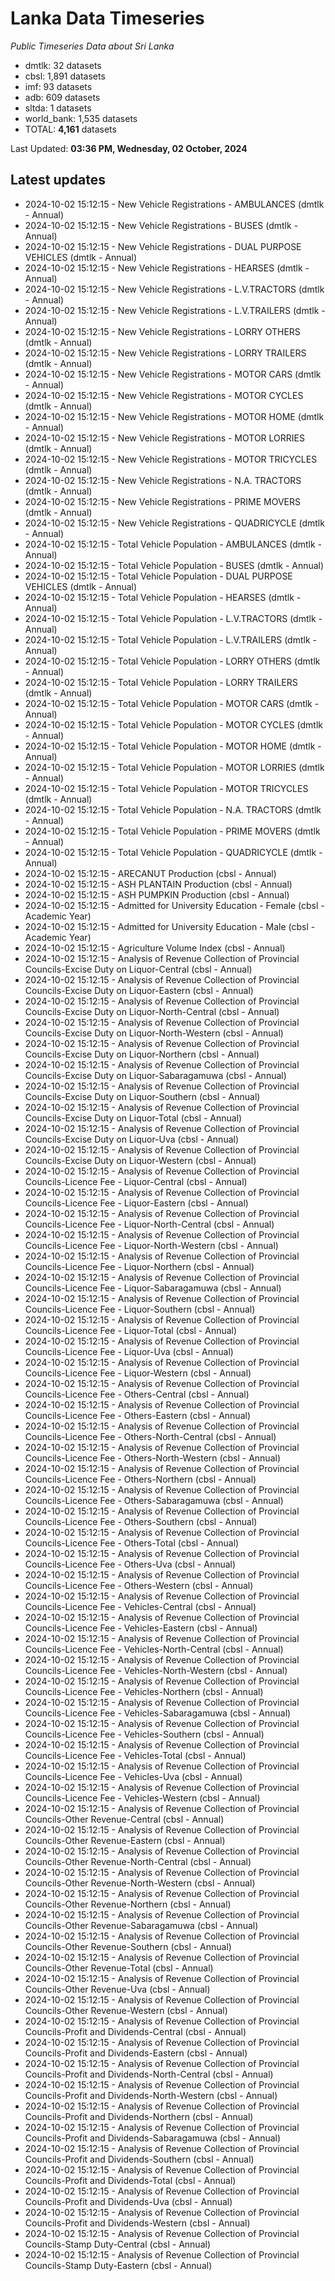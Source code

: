 # Lanka Data Timeseries
*Public Timeseries Data about Sri Lanka*

* dmtlk: 32 datasets
* cbsl: 1,891 datasets
* imf: 93 datasets
* adb: 609 datasets
* sltda: 1 datasets
* world_bank: 1,535 datasets
* TOTAL: **4,161** datasets

Last Updated: **03:36 PM, Wednesday, 02 October, 2024**

## Latest updates

* 2024-10-02 15:12:15 - New Vehicle Registrations - AMBULANCES (dmtlk - Annual)
* 2024-10-02 15:12:15 - New Vehicle Registrations - BUSES (dmtlk - Annual)
* 2024-10-02 15:12:15 - New Vehicle Registrations - DUAL PURPOSE VEHICLES (dmtlk - Annual)
* 2024-10-02 15:12:15 - New Vehicle Registrations - HEARSES (dmtlk - Annual)
* 2024-10-02 15:12:15 - New Vehicle Registrations - L.V.TRACTORS (dmtlk - Annual)
* 2024-10-02 15:12:15 - New Vehicle Registrations - L.V.TRAILERS (dmtlk - Annual)
* 2024-10-02 15:12:15 - New Vehicle Registrations - LORRY OTHERS (dmtlk - Annual)
* 2024-10-02 15:12:15 - New Vehicle Registrations - LORRY TRAILERS (dmtlk - Annual)
* 2024-10-02 15:12:15 - New Vehicle Registrations - MOTOR CARS (dmtlk - Annual)
* 2024-10-02 15:12:15 - New Vehicle Registrations - MOTOR CYCLES (dmtlk - Annual)
* 2024-10-02 15:12:15 - New Vehicle Registrations - MOTOR HOME (dmtlk - Annual)
* 2024-10-02 15:12:15 - New Vehicle Registrations - MOTOR LORRIES (dmtlk - Annual)
* 2024-10-02 15:12:15 - New Vehicle Registrations - MOTOR TRICYCLES (dmtlk - Annual)
* 2024-10-02 15:12:15 - New Vehicle Registrations - N.A. TRACTORS (dmtlk - Annual)
* 2024-10-02 15:12:15 - New Vehicle Registrations - PRIME MOVERS (dmtlk - Annual)
* 2024-10-02 15:12:15 - New Vehicle Registrations - QUADRICYCLE (dmtlk - Annual)
* 2024-10-02 15:12:15 - Total Vehicle Population - AMBULANCES (dmtlk - Annual)
* 2024-10-02 15:12:15 - Total Vehicle Population - BUSES (dmtlk - Annual)
* 2024-10-02 15:12:15 - Total Vehicle Population - DUAL PURPOSE VEHICLES (dmtlk - Annual)
* 2024-10-02 15:12:15 - Total Vehicle Population - HEARSES (dmtlk - Annual)
* 2024-10-02 15:12:15 - Total Vehicle Population - L.V.TRACTORS (dmtlk - Annual)
* 2024-10-02 15:12:15 - Total Vehicle Population - L.V.TRAILERS (dmtlk - Annual)
* 2024-10-02 15:12:15 - Total Vehicle Population - LORRY OTHERS (dmtlk - Annual)
* 2024-10-02 15:12:15 - Total Vehicle Population - LORRY TRAILERS (dmtlk - Annual)
* 2024-10-02 15:12:15 - Total Vehicle Population - MOTOR CARS (dmtlk - Annual)
* 2024-10-02 15:12:15 - Total Vehicle Population - MOTOR CYCLES (dmtlk - Annual)
* 2024-10-02 15:12:15 - Total Vehicle Population - MOTOR HOME (dmtlk - Annual)
* 2024-10-02 15:12:15 - Total Vehicle Population - MOTOR LORRIES (dmtlk - Annual)
* 2024-10-02 15:12:15 - Total Vehicle Population - MOTOR TRICYCLES (dmtlk - Annual)
* 2024-10-02 15:12:15 - Total Vehicle Population - N.A. TRACTORS (dmtlk - Annual)
* 2024-10-02 15:12:15 - Total Vehicle Population - PRIME MOVERS (dmtlk - Annual)
* 2024-10-02 15:12:15 - Total Vehicle Population - QUADRICYCLE (dmtlk - Annual)
* 2024-10-02 15:12:15 - ARECANUT Production (cbsl - Annual)
* 2024-10-02 15:12:15 - ASH PLANTAIN Production (cbsl - Annual)
* 2024-10-02 15:12:15 - ASH PUMPKIN Production (cbsl - Annual)
* 2024-10-02 15:12:15 - Admitted for University Education - Female (cbsl - Academic Year)
* 2024-10-02 15:12:15 - Admitted for University Education - Male (cbsl - Academic Year)
* 2024-10-02 15:12:15 - Agriculture Volume Index (cbsl - Annual)
* 2024-10-02 15:12:15 - Analysis of Revenue Collection of Provincial Councils-Excise Duty on Liquor-Central (cbsl - Annual)
* 2024-10-02 15:12:15 - Analysis of Revenue Collection of Provincial Councils-Excise Duty on Liquor-Eastern (cbsl - Annual)
* 2024-10-02 15:12:15 - Analysis of Revenue Collection of Provincial Councils-Excise Duty on Liquor-North-Central (cbsl - Annual)
* 2024-10-02 15:12:15 - Analysis of Revenue Collection of Provincial Councils-Excise Duty on Liquor-North-Western (cbsl - Annual)
* 2024-10-02 15:12:15 - Analysis of Revenue Collection of Provincial Councils-Excise Duty on Liquor-Northern (cbsl - Annual)
* 2024-10-02 15:12:15 - Analysis of Revenue Collection of Provincial Councils-Excise Duty on Liquor-Sabaragamuwa (cbsl - Annual)
* 2024-10-02 15:12:15 - Analysis of Revenue Collection of Provincial Councils-Excise Duty on Liquor-Southern (cbsl - Annual)
* 2024-10-02 15:12:15 - Analysis of Revenue Collection of Provincial Councils-Excise Duty on Liquor-Total (cbsl - Annual)
* 2024-10-02 15:12:15 - Analysis of Revenue Collection of Provincial Councils-Excise Duty on Liquor-Uva (cbsl - Annual)
* 2024-10-02 15:12:15 - Analysis of Revenue Collection of Provincial Councils-Excise Duty on Liquor-Western (cbsl - Annual)
* 2024-10-02 15:12:15 - Analysis of Revenue Collection of Provincial Councils-Licence Fee - Liquor-Central (cbsl - Annual)
* 2024-10-02 15:12:15 - Analysis of Revenue Collection of Provincial Councils-Licence Fee - Liquor-Eastern (cbsl - Annual)
* 2024-10-02 15:12:15 - Analysis of Revenue Collection of Provincial Councils-Licence Fee - Liquor-North-Central (cbsl - Annual)
* 2024-10-02 15:12:15 - Analysis of Revenue Collection of Provincial Councils-Licence Fee - Liquor-North-Western (cbsl - Annual)
* 2024-10-02 15:12:15 - Analysis of Revenue Collection of Provincial Councils-Licence Fee - Liquor-Northern (cbsl - Annual)
* 2024-10-02 15:12:15 - Analysis of Revenue Collection of Provincial Councils-Licence Fee - Liquor-Sabaragamuwa (cbsl - Annual)
* 2024-10-02 15:12:15 - Analysis of Revenue Collection of Provincial Councils-Licence Fee - Liquor-Southern (cbsl - Annual)
* 2024-10-02 15:12:15 - Analysis of Revenue Collection of Provincial Councils-Licence Fee - Liquor-Total (cbsl - Annual)
* 2024-10-02 15:12:15 - Analysis of Revenue Collection of Provincial Councils-Licence Fee - Liquor-Uva (cbsl - Annual)
* 2024-10-02 15:12:15 - Analysis of Revenue Collection of Provincial Councils-Licence Fee - Liquor-Western (cbsl - Annual)
* 2024-10-02 15:12:15 - Analysis of Revenue Collection of Provincial Councils-Licence Fee - Others-Central (cbsl - Annual)
* 2024-10-02 15:12:15 - Analysis of Revenue Collection of Provincial Councils-Licence Fee - Others-Eastern (cbsl - Annual)
* 2024-10-02 15:12:15 - Analysis of Revenue Collection of Provincial Councils-Licence Fee - Others-North-Central (cbsl - Annual)
* 2024-10-02 15:12:15 - Analysis of Revenue Collection of Provincial Councils-Licence Fee - Others-North-Western (cbsl - Annual)
* 2024-10-02 15:12:15 - Analysis of Revenue Collection of Provincial Councils-Licence Fee - Others-Northern (cbsl - Annual)
* 2024-10-02 15:12:15 - Analysis of Revenue Collection of Provincial Councils-Licence Fee - Others-Sabaragamuwa (cbsl - Annual)
* 2024-10-02 15:12:15 - Analysis of Revenue Collection of Provincial Councils-Licence Fee - Others-Southern (cbsl - Annual)
* 2024-10-02 15:12:15 - Analysis of Revenue Collection of Provincial Councils-Licence Fee - Others-Total (cbsl - Annual)
* 2024-10-02 15:12:15 - Analysis of Revenue Collection of Provincial Councils-Licence Fee - Others-Uva (cbsl - Annual)
* 2024-10-02 15:12:15 - Analysis of Revenue Collection of Provincial Councils-Licence Fee - Others-Western (cbsl - Annual)
* 2024-10-02 15:12:15 - Analysis of Revenue Collection of Provincial Councils-Licence Fee - Vehicles-Central (cbsl - Annual)
* 2024-10-02 15:12:15 - Analysis of Revenue Collection of Provincial Councils-Licence Fee - Vehicles-Eastern (cbsl - Annual)
* 2024-10-02 15:12:15 - Analysis of Revenue Collection of Provincial Councils-Licence Fee - Vehicles-North-Central (cbsl - Annual)
* 2024-10-02 15:12:15 - Analysis of Revenue Collection of Provincial Councils-Licence Fee - Vehicles-North-Western (cbsl - Annual)
* 2024-10-02 15:12:15 - Analysis of Revenue Collection of Provincial Councils-Licence Fee - Vehicles-Northern (cbsl - Annual)
* 2024-10-02 15:12:15 - Analysis of Revenue Collection of Provincial Councils-Licence Fee - Vehicles-Sabaragamuwa (cbsl - Annual)
* 2024-10-02 15:12:15 - Analysis of Revenue Collection of Provincial Councils-Licence Fee - Vehicles-Southern (cbsl - Annual)
* 2024-10-02 15:12:15 - Analysis of Revenue Collection of Provincial Councils-Licence Fee - Vehicles-Total (cbsl - Annual)
* 2024-10-02 15:12:15 - Analysis of Revenue Collection of Provincial Councils-Licence Fee - Vehicles-Uva (cbsl - Annual)
* 2024-10-02 15:12:15 - Analysis of Revenue Collection of Provincial Councils-Licence Fee - Vehicles-Western (cbsl - Annual)
* 2024-10-02 15:12:15 - Analysis of Revenue Collection of Provincial Councils-Other Revenue-Central (cbsl - Annual)
* 2024-10-02 15:12:15 - Analysis of Revenue Collection of Provincial Councils-Other Revenue-Eastern (cbsl - Annual)
* 2024-10-02 15:12:15 - Analysis of Revenue Collection of Provincial Councils-Other Revenue-North-Central (cbsl - Annual)
* 2024-10-02 15:12:15 - Analysis of Revenue Collection of Provincial Councils-Other Revenue-North-Western (cbsl - Annual)
* 2024-10-02 15:12:15 - Analysis of Revenue Collection of Provincial Councils-Other Revenue-Northern (cbsl - Annual)
* 2024-10-02 15:12:15 - Analysis of Revenue Collection of Provincial Councils-Other Revenue-Sabaragamuwa (cbsl - Annual)
* 2024-10-02 15:12:15 - Analysis of Revenue Collection of Provincial Councils-Other Revenue-Southern (cbsl - Annual)
* 2024-10-02 15:12:15 - Analysis of Revenue Collection of Provincial Councils-Other Revenue-Total (cbsl - Annual)
* 2024-10-02 15:12:15 - Analysis of Revenue Collection of Provincial Councils-Other Revenue-Uva (cbsl - Annual)
* 2024-10-02 15:12:15 - Analysis of Revenue Collection of Provincial Councils-Other Revenue-Western (cbsl - Annual)
* 2024-10-02 15:12:15 - Analysis of Revenue Collection of Provincial Councils-Profit and Dividends-Central (cbsl - Annual)
* 2024-10-02 15:12:15 - Analysis of Revenue Collection of Provincial Councils-Profit and Dividends-Eastern (cbsl - Annual)
* 2024-10-02 15:12:15 - Analysis of Revenue Collection of Provincial Councils-Profit and Dividends-North-Central (cbsl - Annual)
* 2024-10-02 15:12:15 - Analysis of Revenue Collection of Provincial Councils-Profit and Dividends-North-Western (cbsl - Annual)
* 2024-10-02 15:12:15 - Analysis of Revenue Collection of Provincial Councils-Profit and Dividends-Northern (cbsl - Annual)
* 2024-10-02 15:12:15 - Analysis of Revenue Collection of Provincial Councils-Profit and Dividends-Sabaragamuwa (cbsl - Annual)
* 2024-10-02 15:12:15 - Analysis of Revenue Collection of Provincial Councils-Profit and Dividends-Southern (cbsl - Annual)
* 2024-10-02 15:12:15 - Analysis of Revenue Collection of Provincial Councils-Profit and Dividends-Total (cbsl - Annual)
* 2024-10-02 15:12:15 - Analysis of Revenue Collection of Provincial Councils-Profit and Dividends-Uva (cbsl - Annual)
* 2024-10-02 15:12:15 - Analysis of Revenue Collection of Provincial Councils-Profit and Dividends-Western (cbsl - Annual)
* 2024-10-02 15:12:15 - Analysis of Revenue Collection of Provincial Councils-Stamp Duty-Central (cbsl - Annual)
* 2024-10-02 15:12:15 - Analysis of Revenue Collection of Provincial Councils-Stamp Duty-Eastern (cbsl - Annual)